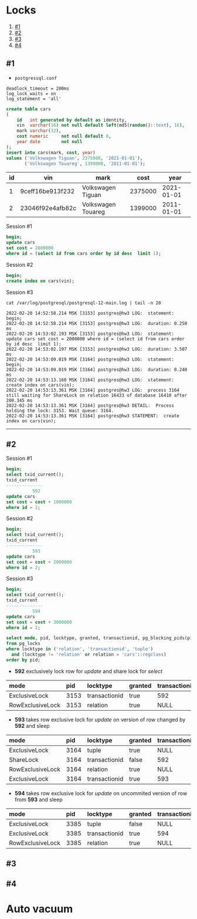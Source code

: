 # Locks

1. [#1](#1)
2. [#2](#2)
3. [#3](#3)
4. [#4](#4)

## <a name="1"></a> #1

- `postgressql.conf`

```shell
deadlock_timeout = 200ms
log_lock_waits = on 
log_statement = 'all'   
```

```sql
create table cars
(
    id   int generated by default as identity,
    vin  varchar(16) not null default left(md5(random()::text), 16),
    mark varchar(32),
    cost numeric     not null default 0,
    year date        not null
);
insert into cars(mark, cost, year)
values ('Volkswagen Tiguan', 2375000, '2021-01-01'),
       ('Volkswagen Touareg', 1399000, '2011-01-01');
```

| id  | vin              | mark               | cost    | year       |
|-----|------------------|--------------------|---------|------------|
| 1   | 9ceff16be913f232 | Volkswagen Tiguan  | 2375000 | 2021-01-01 |
| 2   | 23046f92e4afb82c | Volkswagen Touareg | 1399000 | 2011-01-01 |

Session #1
```sql
begin;
update cars 
set cost = 2000000 
where id = (select id from cars order by id desc  limit 1);
```

Session #2
```sql
begin;
create index on cars(vin);
```

Session #3
```shell
cat /var/log/postgresql/postgresql-12-main.log | tail -n 20
```

```
2022-02-20 14:52:58.214 MSK [3153] postgres@hw3 LOG:  statement: begin;
2022-02-20 14:52:58.214 MSK [3153] postgres@hw3 LOG:  duration: 0.250 ms
2022-02-20 14:53:02.193 MSK [3153] postgres@hw3 LOG:  statement: update cars set cost = 2000000 where id = (select id from cars order by id desc  limit 1);
2022-02-20 14:53:02.197 MSK [3153] postgres@hw3 LOG:  duration: 3.507 ms
2022-02-20 14:53:09.019 MSK [3164] postgres@hw3 LOG:  statement: begin;
2022-02-20 14:53:09.019 MSK [3164] postgres@hw3 LOG:  duration: 0.240 ms
2022-02-20 14:53:13.160 MSK [3164] postgres@hw3 LOG:  statement: create index on cars(vin);
2022-02-20 14:53:13.361 MSK [3164] postgres@hw3 LOG:  process 3164 still waiting for ShareLock on relation 16433 of database 16410 after 200.345 ms
2022-02-20 14:53:13.361 MSK [3164] postgres@hw3 DETAIL:  Process holding the lock: 3153. Wait queue: 3164.
2022-02-20 14:53:13.361 MSK [3164] postgres@hw3 STATEMENT:  create index on cars(vin);
```

---

## <a name="2"></a> #2

Session #1
```sql
begin;
select txid_current();
txid_current 
--------------
          592
update cars
set cost = cost + 1000000
where id = 2;
```
Session #2
```sql
begin;
select txid_current();
txid_current 
--------------
          593
update cars
set cost = cost + 2000000
where id = 2;
```
Session #3
```sql
begin;
select txid_current();
txid_current 
--------------
          594
update cars
set cost = cost + 3000000
where id = 2;
```

```sql
select mode, pid, locktype, granted, transactionid, pg_blocking_pids(pid)
from pg_locks
where locktype in ('relation', 'transactionid', 'tuple')
  and (locktype != 'relation' or relation = 'cars'::regclass)
order by pid;
```

- **592** exclusively lock row for _update_ and share lock for _select_

| mode             | pid  | locktype      | granted | transactionid | pg\_blocking\_pids |
|:-----------------|:-----|:--------------|:--------|:--------------|:-------------------|
| ExclusiveLock    | 3153 | transactionid | true    | 592           |                    |
| RowExclusiveLock | 3153 | relation      | true    | NULL          |                    |

- **593** takes row exclusive lock for _update_ on version of row changed by **592** and sleep

| mode             | pid  | locktype      | granted | transactionid | pg\_blocking\_pids |
|:-----------------|:-----|:--------------|:--------|:--------------|:-------------------|
| ExclusiveLock    | 3164 | tuple         | true    | NULL          | {3153}             |
| ShareLock        | 3164 | transactionid | false   | 592           | {3153}             |
| RowExclusiveLock | 3164 | relation      | true    | NULL          | {3153}             |
| ExclusiveLock    | 3164 | transactionid | true    | 593           | {3153}             |

- **594** takes row exclusive lock for _update_ on uncommited version of row from **593** and sleep

| mode             | pid  | locktype      | granted | transactionid | pg\_blocking\_pids |
|:-----------------|:-----|:--------------|:--------|:--------------|:-------------------|
| ExclusiveLock    | 3385 | tuple         | false   | NULL          | {3164}             |
| ExclusiveLock    | 3385 | transactionid | true    | 594           | {3164}             |
| RowExclusiveLock | 3385 | relation      | true    | NULL          | {3164}             |

## <a name="3"></a> #3
## <a name="4"></a> #4

# Auto vacuum